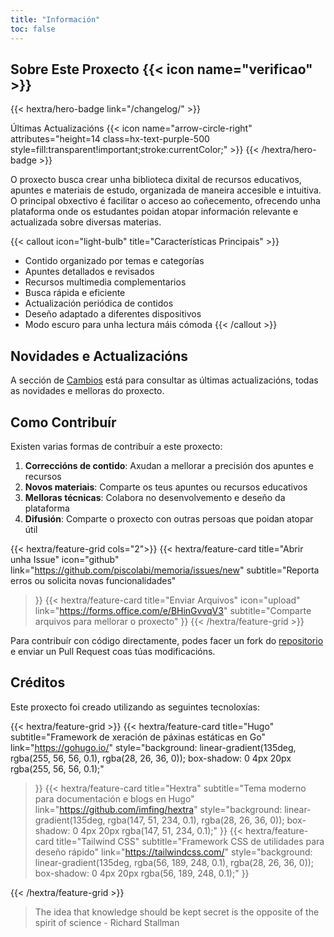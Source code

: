 ```yaml
---
title: "Información"
toc: false
---
```


## Sobre Este Proxecto {{< icon name="verificao" >}}


<div class="hx-mt-8"></div>

{{< hextra/hero-badge link="/changelog/" >}}
  <div class="hx-w-2 hx-h-2 hx-rounded-full hx-bg-primary-400"></div>
  <span>Últimas Actualizacións</span>
  {{< icon name="arrow-circle-right" attributes="height=14 class=hx-text-purple-500 style=fill:transparent!important;stroke:currentColor;" >}}
{{< /hextra/hero-badge >}}

<div class="hx-mt-8"></div>

O proxecto busca crear unha biblioteca dixital de recursos educativos, apuntes e materiais de estudo, organizada de maneira accesible e intuitiva. O principal obxectivo é facilitar o acceso ao coñecemento, ofrecendo unha plataforma onde os estudantes poidan atopar información relevante e actualizada sobre diversas materias.


<div class="hx-mt-8"></div>

{{< callout icon="light-bulb" title="Características Principais" >}}
- Contido organizado por temas e categorías
- Apuntes detallados e revisados
- Recursos multimedia complementarios
- Busca rápida e eficiente
- Actualización periódica de contidos
- Deseño adaptado a diferentes dispositivos
- Modo escuro para unha lectura máis cómoda
{{< /callout >}}

<div class="hx-mt-12"></div>

## Novidades e Actualizacións

<div class="hx-mt-8"></div>

A sección de [Cambios](/changelog) está para consultar as últimas actualizacións, todas as novidades e melloras do proxecto.

<div class="hx-mt-12"></div>

## Como Contribuír

<div class="hx-mt-8"></div>

Existen varias formas de contribuír a este proxecto:

1. **Correccións de contido**: Axudan a mellorar a precisión dos apuntes e recursos
2. **Novos materiais**: Comparte os teus apuntes ou recursos educativos
3. **Melloras técnicas**: Colabora no desenvolvemento e deseño da plataforma
4. **Difusión**: Comparte o proxecto con outras persoas que poidan atopar útil

<div class="hx-mt-8"></div>

{{< hextra/feature-grid cols="2">}}
  {{< hextra/feature-card
    title="Abrir unha Issue"
    icon="github"
    link="https://github.com/piscolabi/memoria/issues/new"
    subtitle="Reporta erros ou solicita novas funcionalidades"
  >}}
  {{< hextra/feature-card
    title="Enviar Arquivos"
    icon="upload"
    link="https://forms.office.com/e/BHinGvvqV3"
    subtitle="Comparte arquivos para mellorar o proxecto"
  >}}
{{< /hextra/feature-grid >}}

<div class="hx-mt-6"></div>

Para contribuír con código directamente, podes facer un fork do [repositorio](https://github.com/piscolabi/memoria) e enviar un Pull Request coas túas modificacións.

<div class="hx-mt-12"></div>

## Créditos

<div class="hx-mt-8"></div>

Este proxecto foi creado utilizando as seguintes tecnoloxías:

<div class="hx-mt-8"></div>

{{< hextra/feature-grid >}}
  {{< hextra/feature-card
    title="Hugo"
    subtitle="Framework de xeración de páxinas estáticas en Go"
    link="https://gohugo.io/"
    style="background: linear-gradient(135deg, rgba(255, 56, 56, 0.1), rgba(28, 26, 36, 0)); box-shadow: 0 4px 20px rgba(255, 56, 56, 0.1);"
  >}}
  {{< hextra/feature-card
    title="Hextra"
    subtitle="Tema moderno para documentación e blogs en Hugo"
    link="https://github.com/imfing/hextra"
    style="background: linear-gradient(135deg, rgba(147, 51, 234, 0.1), rgba(28, 26, 36, 0)); box-shadow: 0 4px 20px rgba(147, 51, 234, 0.1);"
  >}}
  {{< hextra/feature-card
    title="Tailwind CSS"
    subtitle="Framework CSS de utilidades para deseño rápido"
    link="https://tailwindcss.com/"
    style="background: linear-gradient(135deg, rgba(56, 189, 248, 0.1), rgba(28, 26, 36, 0)); box-shadow: 0 4px 20px rgba(56, 189, 248, 0.1);"
  >}}
  <!-- {{< hextra/feature-card
    title="GitHub"
    subtitle="Aloxamento e control de versións do código"
    link="https://github.com/"
    style="background: linear-gradient(135deg, rgba(36, 41, 46, 0.1), rgba(28, 26, 36, 0)); box-shadow: 0 4px 20px rgba(36, 41, 46, 0.1);"
  >}} -->
{{< /hextra/feature-grid >}}


<div class="hx-mt-16"></div>

> The idea that knowledge should be kept secret is the opposite of the spirit of science - Richard Stallman
